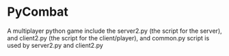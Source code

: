 # PyCombat
A multiplayer python game
include the server2.py (the script for the server), and client2.py (the script for the client/player), and common.py script is used by server2.py and client2.py
